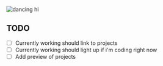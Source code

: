 ![dancing](https://media.tenor.com/Cpr_CZD-gDEAAAAj/rat-dance-viral.gif)
hi

## TODO
- [ ] Currently working should link to projects
- [ ] Currently working should light up if i'm coding right now 
- [ ] Add preview of projects